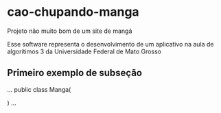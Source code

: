 # cao-chupando-manga
Projeto não muito bom de um site de mangá

Esse software representa o desenvolvimento de um aplicativo na aula de  algorítimos 3 da Universidade Federal de Mato Grosso

## Primeiro exemplo de subseção

...
public class Manga(

)
...
